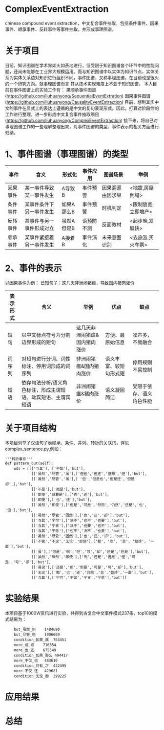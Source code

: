 # ComplexEventExtraction
chinese compound event extraction，中文复合事件抽取，包括条件事件、因果事件、顺承事件、反转事件等事件抽取，并形成事理图谱。

# 关于项目
目前，知识图谱在学术界如火如荼地进行，但受限于知识图谱各个环节中的性能问题，还尚未能够在工业界大规模运用。而与知识图谱中以实体为知识节点，实体关系为实体关系边对知识进行组织不同，事件图谱，又称事理图谱，在目前也是很火的一个研究方向。就事理图谱而言
其从技术实现难度上不亚于知识图谱。
本人目前在事件图谱上的实验工作有：
果顺承事件图谱(https://github.com/liuhuanyong/SequentialEventExtration)
因果事件图谱(https://github.com/liuhuanyong/CausalityEventExtraction)
目前，想到其实中文的事件在显式上的表达上遵循的是中文的复句表现形式。因此，打算对阶段性的工作进行整理，进一步形成中文复合事件抽取项目(https://github.com/liuhuanyong/ComplexEventExtraction)
接下来，将自己对事理图谱工作的一些理解整理出来，对事件图谱的类型、事件表示的相关方面进行归纳。

# 1、事件图谱（事理图谱）的类型
| 事件 | 含义 | 形式化 | 事件应用 | 图谱场景 | 举例 |
| --- | --- | --- | --- | --- | --- |
| 因果事件 | 某一事件导致某一事件发生 | A导致B  | 事件预警  |因果溯源 由因求果  | <地震,房屋倒塌> |
| 条件事件 | 某事件条件下另一事件发生 | 如果A那么B  |事件预警  |时机判定  | <限制放宽,立即增产> |
| 反转事件 | 某事件与另一事件形成对立 | 虽然A但是B  |语预防不测  |反面教材  | <起步晚,发展快>|
| 顺承事件 | 某事件紧接着另一事件发生 |  A接着B  |事件演化  |未来意图识别  | <去旅游,买火车票>  |

# 2、事件的表示
以因果事件为例：
已知句子：这几天非洲闹猪瘟，导致国内猪肉涨价

|表示形式 | 含义 | 举例 | 优点 | 缺点 |
| --- | --- | --- | --- | --- |
| 短句 | 以中文标点符号为分割边界形成的短句 | 这几天非洲闹猪瘟&国内猪肉涨价  | 方便、最原始信息  |噪声多，不易融合|
| 词序列 | 对短句进行分词、词性标注、停用词形成的词序列 | 非洲闹猪瘟&国内猪肉涨价  |语义丰富、较短句形式短  |停用规则不易控制  |
| 短语 | 依存句法分析/语义角色标注，形成主谓短语、动宾短语、主谓宾短语 | 非洲闹猪瘟&猪肉涨价  |语义凝固简洁  |受限于依存、语义角色性能  |

# 关于项目结构
本项目列举了汉语句子表顺承、条件、并列、转折的关联词，详见complex_sentence.py,例如：

    '''转折事件'''
    def pattern_but(self):
        wds = [[['与其'], ['不如'],'but'],
                [['虽然','尽管','虽'],['但也','但还','但却','但'],'but'],
                [['虽然','尽管','虽'],[ '但','但是也','但是还','但是却',],'but'],
                [['不是'],['而是'],'but'],
                [['即使','就算是'],['也','还'],'but'],
                [['即便'],['也','还'],'but'],
                [['虽然','即使'],['但是','可是','然而','仍然','还是','也', '但'],'but'],
                [['虽然','尽管','固然'],['也','还','却'],'but'],
                [['与其','宁可'],['决不','也不','也要'],'but'],
                [['与其','宁肯'],['决不','也要','也不'],'but'],
                [['与其','宁愿'],['也不','决不','也要'],'but'],
                [['虽然','尽管','固然'],['也','还','却'],'but'],
                [['不管','不论','无论','即使'],['都', '也', '总', '始终', '一直'],'but'],
                [['虽'],['可是','倒','但','可','却','还是','但是'],'but'],
                [['虽然','纵然','即使'],['倒','还是','但是','但','可是','可','却'],'but'],
                [['虽说'],['还是','但','但是','可是','可','却'],'but'],
                [['无论'],['都','也','还','仍然','总','始终','一直'],'but'],
                [['与其'],['宁可','不如','宁肯','宁愿'],'but']]

# 实验结果
本项目基于1000W资讯进行实验，共得到古复合中文事件模式237条，top10的模式结果为：

        but_虽然_但	1484690
        but_尽管_但	1006669
        condition_如果_就	763451
        more_或_或	716354
        more_也_还	675549
        condition_如果_那么	494417
        more_不仅_也	483610
        condition_只有_才	432495
        more_不仅_还	429681
        condition_无论_都	399225

# 应用结果




# 总结
